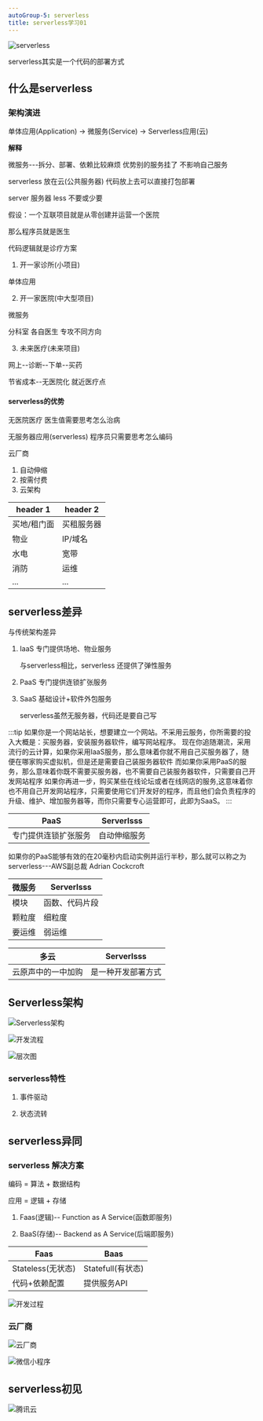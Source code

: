 ```yaml
---
autoGroup-5: serverless
title: serverless学习01
---
```


![serverless](./images/WechatIMG38.png)

serverless其实是一个代码的部署方式

## 什么是serverless

### 架构演进

单体应用(Application) -> 微服务(Service) -> Serverless应用(云)

**解释**

微服务---拆分、部署、依赖比较麻烦 优势别的服务挂了 不影响自己服务

serverless  放在云(公共服务器) 代码放上去可以直接打包部署

server 服务器   less 不要或少要

假设：一个互联项目就是从零创建并运营一个医院

那么程序员就是医生

代码逻辑就是诊疗方案

1. 开一家诊所(小项目)

单体应用

2. 开一家医院(中大型项目)

微服务

分科室 各自医生 专攻不同方向

3. 未来医疗(未来项目)

网上--诊断--下单--买药

节省成本--无医院化 就近医疗点

#### serverless的优势

无医院医疗  医生值需要思考怎么治病

无服务器应用(serverless)  程序员只需要思考怎么编码

云厂商

1. 自动伸缩
2. 按需付费
3. 云架构

header 1 | header 2
---|---
买地/租门面  | 买租服务器
物业 | IP/域名
水电 | 宽带
消防 | 运维
... | ...


## serverless差异

与传统架构差异

1. IaaS  专门提供场地、物业服务

    与serverless相比，serverless 还提供了弹性服务

2. PaaS   专门提供连锁扩张服务

3. SaaS  基础设计+软件外包服务

    serverless虽然无服务器，代码还是要自己写

:::tip
如果你是一个网站站长，想要建立一个网站。不采用云服务，你所需要的投入大概是：买服务器，安装服务器软件，编写网站程序。
现在你追随潮流，采用流行的云计算，如果你采用IaaS服务，那么意味着你就不用自己买服务器了，随便在哪家购买虚拟机，但是还是需要自己装服务器软件
而如果你采用PaaS的服务，那么意味着你既不需要买服务器，也不需要自己装服务器软件，只需要自己开发网站程序
如果你再进一步，购买某些在线论坛或者在线网店的服务,这意味着你也不用自己开发网站程序，只需要使用它们开发好的程序，而且他们会负责程序的升级、维护、增加服务器等，而你只需要专心运营即可，此即为SaaS。
:::

PaaS | Serverlsss
---|---
专门提供连锁扩张服务  | 自动伸缩服务

如果你的PaaS能够有效的在20毫秒内启动实例并运行半秒，那么就可以称之为serverless---AWS副总裁 Adrian Cockcroft


微服务 | Serverlsss
---|---
模块  | 函数、代码片段
颗粒度  | 细粒度
要运维  | 弱运维

多云 | Serverlsss
---|---
云原声中的一中加购  | 是一种开发部署方式


## Serverless架构

![Serverless架构](./images/WechatIMG1287.png)

![开发流程](./images/WechatIMG1551.png)

![层次图](./images/WechatIMG1555.jpeg)


### serverless特性

1. 事件驱动

2. 状态流转

## serverless异同

### serverless 解决方案

编码 = 算法 + 数据结构

应用 = 逻辑 + 存储

1. Faas(逻辑)-- Function as A Service(函数即服务)


2. BaaS(存储)-- Backend as A Service(后端即服务)

Faas | Baas
---|---
Stateless(无状态)  | Statefull(有状态)
代码+依赖配置  | 提供服务API


![开发过程](./images/WechatIMG1559.png)

### 云厂商

![云厂商](./images/WechatIMG1560.png)


![微信小程序](./images/WechatIMG1561.png)

## serverless初见

![腾讯云](./images/WechatIMG144.png)